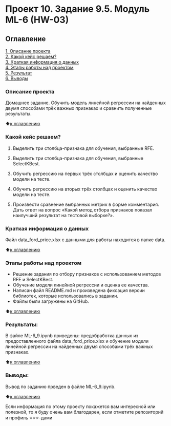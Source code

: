 # Проект 10. Задание 9.5. Модуль ML-6 (HW-03)

## Оглавление  
[1. Описание проекта](.README.md#Описание-проекта)  
[2. Какой кейс решаем?](.README.md#Какой-кейс-решаем)  
[3. Краткая информация о данных](.README.md#Краткая-информация-о-данных)  
[4. Этапы работы над проектом](.README.md#Этапы-работы-над-проектом)  
[5. Результат](.README.md#Результат)    
[6. Выводы](.README.md#Выводы) 

### Описание проекта    
Домашнее задание. Обучить модель линейной регрессии на найденных двумя способами трёх важных признаках и сравнить полученные результаты.

:arrow_up:[к оглавлению](_)


### Какой кейс решаем?    
1. Выделить три столбца-признака для обучения, выбранные RFE.

2. Выделить три столбца-признака для обучения, выбранные SelectKBest.

3. Обучить регрессию на первых трёх столбцах и оценить качество модели на тесте.

4. Обучить регрессию на вторых трёх столбцах и оценить качество модели на тесте.

5. Произвести сравнение выбранных метрик в форме комментария. Дать ответ на вопрос «Какой метод отбора признаков показал наилучший результат на тестовой выборке?».


### Краткая информация о данных
Файл data_ford_price.xlsx с данными для работы находится в папке data.
  
:arrow_up:[к оглавлению](.README.md#Оглавление)


### Этапы работы над проектом  
- Решение задания по отбору признаков с использованием методов RFE и SelectKBest.
- Обучение модели линейной регрессии и оценка ее качества.
- Написан файл README.md и произведена фиксация версии библиотек, которые использовались в задании.
- Файлы были загружены на GitHub.

:arrow_up:[к оглавлению](.README.md#Оглавление)


### Результаты: 
В файле ML-6_9.ipynb приведены: предобработка данных из предоставленного файла data_ford_price.xlsx и обучение модели линейной регрессии на найденных двумя способами трёх важных признаках.

:arrow_up:[к оглавлению](.README.md#Оглавление)


### Выводы:
Вывод по заданию прведен в файле ML-6_9.ipynb.

:arrow_up:[к оглавлению](.README.md#Оглавление)


Если информация по этому проекту покажется вам интересной или полезной, то я буду очень вам благодарен, если отметите репозиторий и профиль ⭐️⭐️⭐️-дами